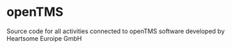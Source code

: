openTMS
=======

Source code for all activities connected to openTMS software developed by Heartsome Euroipe GmbH
